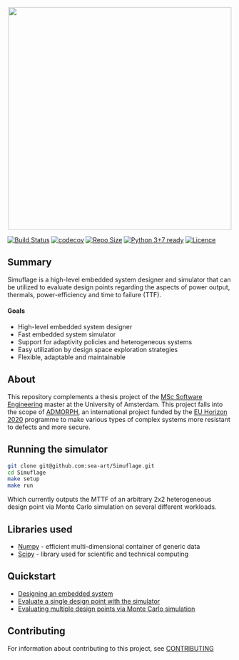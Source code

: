 <p align="center">
    <a href="http://admorph.eu/">
        <img width="500" src="https://i.imgur.com/LJgU1Pf.png"/>
    </a>
</p>  

[![Build Status](https://travis-ci.com/sea-art/Simuflage.svg?token=N3rb3wFxBrspLC9Ysuz7&branch=master)](https://travis-ci.com/github/sea-art/Simuflage)
[![codecov](https://codecov.io/gh/sea-art/Simuflage/branch/master/graph/badge.svg?token=DJOIKL65KT)](https://codecov.io/gh/sea-art/Simuflage)
[![Repo Size](https://github-size-badge.herokuapp.com/sea-art/Simuflage.svg)](https://github.com/sea-art/Simuflage)
[![Python 3+7 ready](https://img.shields.io/badge/python-3.6%2B-blue.svg)](https://www.python.org/)
[![Licence](https://img.shields.io/badge/license-GPL--3.0--or--later-blue.svg)](LICENSE)

## Summary
Simuflage is a high-level embedded system designer and simulator that can be utilized to evaluate design points regarding
the aspects of power output, thermals, power-efficiency and time to failure (TTF).

#### Goals
- High-level embedded system designer
- Fast embedded system simulator
- Support for adaptivity policies and heterogeneous systems
- Easy utilization by design space exploration strategies
- Flexible, adaptable and maintainable

## About
This repository complements a thesis project of the [MSc Software Engineering](http://www.software-engineering-amsterdam.nl) 
master at the University of Amsterdam. This project falls into the scope of [ADMORPH](http://admorph.eu/), an international 
project funded by the [EU Horizon 2020](https://ec.europa.eu/programmes/horizon2020/en) programme to make various types of complex systems more resistant to defects and more secure.

## Running the simulator
```bash
git clone git@github.com:sea-art/Simuflage.git
cd Simuflage
make setup
make run
```
Which currently outputs the MTTF of an arbitrary 2x2 heterogeneous design point via Monte Carlo simulation on several different workloads.

## Libraries used
- [Numpy](https://numpy.org/) - efficient multi-dimensional container of generic data 
- [Scipy](https://scipy.org/) - library used for scientific and technical computing

## Quickstart
- [Designing an embedded system](src/design/README.md)
- [Evaluate a single design point with the simulator](src/simulation/README.md)
- [Evaluating multiple design points via Monte Carlo simulation](src/DSE/README.md)

## Contributing
For information about contributing to this project, see [CONTRIBUTING](CONTRIBUTING.md)
